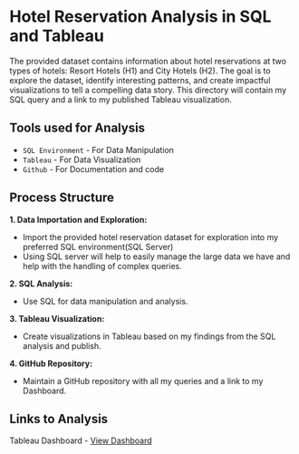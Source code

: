 # Hotel Reservation Analysis in SQL and Tableau

The provided dataset contains information about hotel reservations at two types of hotels: Resort Hotels (H1) and City Hotels (H2).
The goal is to explore the dataset, identify interesting patterns, and create impactful visualizations to tell a compelling data story. This directory will contain my SQL query and a link to my published Tableau visualization.

## Tools used for Analysis
* `SQL Environment` - For Data Manipulation
* `Tableau` - For Data Visualization
* `Github` - For Documentation and code

## Process Structure
**1. Data Importation and Exploration:**
- Import the provided hotel reservation dataset for exploration into my preferred SQL environment(SQL Server)
- Using SQL server will help to easily manage the large data we have and help with the handling of complex queries.

**2. SQL Analysis:**
- Use SQL for data manipulation and analysis.

**3. Tableau Visualization:**
- Create visualizations in Tableau based on my findings from the SQL analysis and publish. 

**4. GitHub Repository:**
- Maintain a GitHub repository with all my queries and a link to my Dashboard.

## Links to Analysis
Tableau Dashboard - [View Dashboard](https://public.tableau.com/views/HotelAnalysis_17032620592640/HotelAnalysis?:language=en-US&publish=yes&:display_count=n&:origin=viz_share_link)
